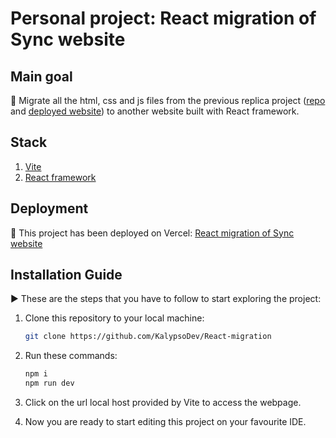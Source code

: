 # Personal project: React migration of Sync website

## Main goal

🎯 Migrate all the html, css and js files from the previous replica project ([repo](https://github.com/KalypsoDev/replica_web) and [deployed website](https://replica-website-sync.pages.dev/)) to another website built with React framework.

## Stack

1. [Vite](https://vitejs.dev/)
2. [React framework](https://es.react.dev/)

## Deployment

🚀 This project has been deployed on Vercel: [React migration of Sync website](https://sync-migration.vercel.app/)

## Installation Guide

▶ These are the steps that you have to follow to start exploring the project:

1. Clone this repository to your local machine:

   ```bash
   git clone https://github.com/KalypsoDev/React-migration
    ```

2. Run these commands:

    ```bash
    npm i
    npm run dev
    ```

3. Click on the url local host provided by Vite to access the webpage.

4. Now you are ready to start editing this project on your favourite IDE.
